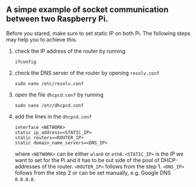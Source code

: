## A simpe example of socket communication between two Raspberry Pi.
Before you stared, make sure to set static IP on both Pi. The following steps may help you to achieve this.
1. check the IP address of the router by running

    ```
    ifconfig
    ```
    
2. check the DNS server of the router by opening `resolv.conf`

    ```
    sudo nano /etc/resolv.conf
    ```
    
5. open the file `dhcpcd.conf` by running 

    ```
    sudo nano /etc/dhcpcd.conf
    ```
7. add the lines in the `dhcpcd.conf`

      ```
      interface <NETWORK>
      static ip_address=<STATIC_IP>
      static routers=<ROUTER_IP>
      static domain_name_servers=<DNS_IP>
      ```
      where `<NETWORK>` can be either `wlan0` or `eth0`. 
      `<STATIC_IP>` is the IP we want to set for the Pi and it has to be out side of the pool of DHCP-addresses of the router.
      `<ROUTER_IP>` follows from the step 1.
      `<DNS_IP>` follows from the step 2 or can be set manually, e.g. Google DNS `8.8.8.8`.
       
